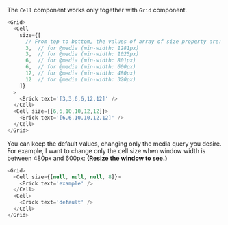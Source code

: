 The `Cell` component works only together with `Grid` component.

```js
<Grid>
  <Cell
    size={[
      // From top to bottom, the values of array of size property are:
      3,  // for @media (min-width: 1281px)
      3,  // for @media (min-width: 1025px)
      6,  // for @media (min-width: 801px)
      6,  // for @media (min-width: 600px)
      12, // for @media (min-width: 480px)
      12  // for @media (min-width: 320px)
    ]}
  >
    <Brick text='[3,3,6,6,12,12]' />
  </Cell>
  <Cell size={[6,6,10,10,12,12]}>
    <Brick text='[6,6,10,10,12,12]' />
  </Cell>
</Grid>
```

You can keep the default values, changing only the media query you desire. For example,
I want to change only the cell size when window width is between 480px and 600px:
**(Resize the window to see.)**

```js
<Grid>
  <Cell size={[null, null, null, 8]}>
    <Brick text='example' />
  </Cell>
  <Cell>
    <Brick text='default' />
  </Cell>
</Grid>
```
